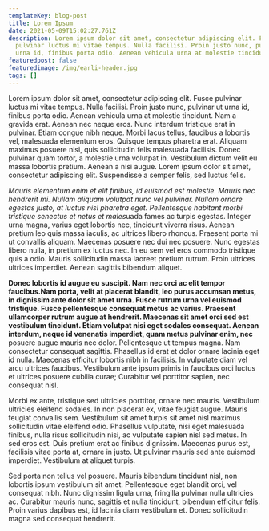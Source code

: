 ```yaml
---
templateKey: blog-post
title: Lorem Ipsum
date: 2021-05-09T15:02:27.761Z
description: Lorem ipsum dolor sit amet, consectetur adipiscing elit. Fusce
  pulvinar luctus mi vitae tempus. Nulla facilisi. Proin justo nunc, pulvinar ut
  urna id, finibus porta odio. Aenean vehicula urna at molestie tincidunt.
featuredpost: false
featuredimage: /img/earli-header.jpg
tags: []
---
```

Lorem ipsum dolor sit amet, consectetur adipiscing elit. Fusce pulvinar luctus mi vitae tempus. Nulla facilisi. Proin justo nunc, pulvinar ut urna id, finibus porta odio. Aenean vehicula urna at molestie tincidunt. Nam a gravida erat. Aenean nec neque eros. Nunc interdum tristique erat in pulvinar. Etiam congue nibh neque. Morbi lacus tellus, faucibus a lobortis vel, malesuada elementum eros. Quisque tempus pharetra erat. Aliquam maximus posuere nisi, quis sollicitudin felis malesuada facilisis. Donec pulvinar quam tortor, a molestie urna volutpat in. Vestibulum dictum velit eu massa lobortis pretium. Aenean a nisi augue. Lorem ipsum dolor sit amet, consectetur adipiscing elit. Suspendisse a semper felis, sed luctus felis.

*Mauris elementum enim et elit finibus, id euismod est molestie. Mauris nec hendrerit mi. Nullam aliquam volutpat nunc vel pulvinar. Nullam ornare egestas justo, at luctus nisl pharetra eget. Pellentesque habitant morbi tristique senectus et netus et males*uada fames ac turpis egestas. Integer urna magna, varius eget lobortis nec, tincidunt viverra risus. Aenean pretium leo quis massa iaculis, ac ultrices libero rhoncus. Praesent porta mi ut convallis aliquam. Maecenas posuere nec dui nec posuere. Nunc egestas libero nulla, in pretium ex luctus nec. In eu sem vel eros commodo tristique quis a odio. Mauris sollicitudin massa laoreet pretium rutrum. Proin ultrices ultrices imperdiet. Aenean sagittis bibendum aliquet. 

**Donec lobortis id augue eu suscipit. Nam nec orci ac elit tempor faucibus.Nam porta, velit at placerat blandit, leo purus accumsan metus, in dignissim ante dolor sit amet urna. Fusce rutrum urna vel euismod tristique. Fusce pellentesque consequat metus ac varius. Praesent ullamcorper rutrum augue at hendrerit. Maecenas sit amet orci sed est vestibulum tincidunt. Etiam volutpat nisi eget sodales consequat. Aenean interdum, neque id venenatis imperdiet, quam metus pulvinar enim, nec** posuere augue mauris nec dolor. Pellentesque ut tempus magna. Nam consectetur consequat sagittis. Phasellus id erat et dolor ornare lacinia eget id nulla. Maecenas efficitur lobortis nibh in facilisis. In vulputate diam vel arcu ultrices faucibus. Vestibulum ante ipsum primis in faucibus orci luctus et ultrices posuere cubilia curae; Curabitur vel porttitor sapien, nec consequat nisl.

Morbi ex ante, tristique sed ultricies porttitor, ornare nec mauris. Vestibulum ultricies eleifend sodales. In non placerat ex, vitae feugiat augue. Mauris feugiat convallis sem. Vestibulum sit amet turpis sit amet nisl maximus sollicitudin vitae eleifend odio. Phasellus vulputate, nisi eget malesuada finibus, nulla risus sollicitudin nisi, ac vulputate sapien nisl sed metus. In sed eros est. Duis pretium erat ac finibus dignissim. Maecenas purus est, facilisis vitae porta at, ornare in justo. Ut pulvinar mauris sed ante euismod imperdiet. Vestibulum at aliquet turpis.

Sed porta non tellus vel posuere. Mauris bibendum tincidunt nisl, non lobortis ipsum vestibulum sit amet. Pellentesque eget blandit orci, vel consequat nibh. Nunc dignissim ligula urna, fringilla pulvinar nulla ultricies ac. Curabitur mauris nunc, sagittis et nulla tincidunt, bibendum efficitur felis. Proin varius dapibus est, id lacinia diam vestibulum et. Donec sollicitudin magna sed consequat hendrerit.